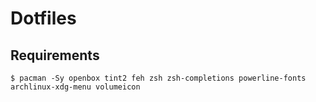 # Dotfiles

## Requirements

```
$ pacman -Sy openbox tint2 feh zsh zsh-completions powerline-fonts archlinux-xdg-menu volumeicon
```
